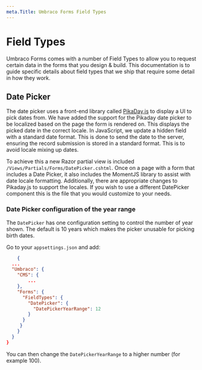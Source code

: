 ```yaml
---
meta.Title: Umbraco Forms Field Types
---
```


# Field Types

Umbraco Forms comes with a number of Field Types to allow you to request certain data in the forms that you design & build. This documentation is to guide specific details about field types that we ship that require some detail in how they work.

## Date Picker

The date picker uses a front-end library called [PikaDay.js](https://github.com/dbushell/Pikaday) to display a UI to pick dates from. We have added the support for the Pikaday date picker to be localized based on the page the form is rendered on. This displays the picked date in the correct locale. In JavaScript, we update a hidden field with a standard date format. This is done to send the date to the server, ensuring the record submission is stored in a standard format. This is to avoid locale mixing up dates.

To achieve this a new Razor partial view is included `/Views/Partials/Forms/DatePicker.cshtml`. Once on a page with a form that includes a Date Picker, it also includes the MomentJS library to assist with date locale formatting. Additionally, there are appropriate changes to Pikaday.js to support the locales. If you wish to use a different DatePicker component this is the file that you would customize to your needs.

### Date Picker configuration of the year range

The `DatePicker` has one configuration setting to control the number of year shown. The default is 10 years which makes the picker unusable for picking birth dates.

Go to your `appsettings.json` and add:
```json
    {
  ...
  "Umbraco": {
    "CMS": {
        ...
    },
    "Forms": {
      "FieldTypes": {
        "DatePicker": {
          "DatePickerYearRange": 12
        }
      }
     }
    }
  }
}
```

You can then change the `DatePickerYearRange` to a higher number (for example 100).